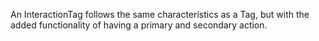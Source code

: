 An InteractionTag follows the same characteristics as a Tag, but with the added functionality of having a primary and secondary action.
